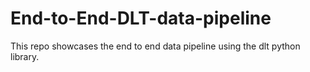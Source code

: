 # End-to-End-DLT-data-pipeline
This repo showcases the end to end data pipeline using the dlt python library.

